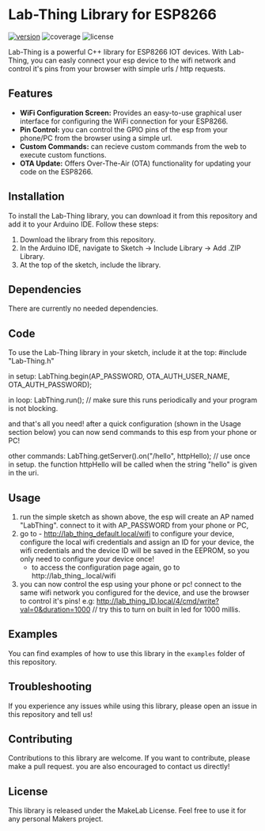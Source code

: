 # Lab-Thing Library for ESP8266
[![version](https://img.shields.io/badge/version-1.0.0-brightgreen)](https://github.com/guyostfeld/Lab-Thing/)
![coverage](https://img.shields.io/badge/coverage-100%25-brightgreen)
![license](https://img.shields.io/badge/license-MIT-brightgreen)

Lab-Thing is a powerful C++ library for ESP8266 IOT devices.
With Lab-Thing, you can easly connect your esp device to the wifi network and control it's pins from your browser with simple urls / http requests.

## Features

- **WiFi Configuration Screen:** Provides an easy-to-use graphical user interface for configuring the WiFi connection for your ESP8266.
- **Pin Control:** you can control the GPIO pins of the esp from your phone/PC from the browser using a simple url.
- **Custom Commands:** can recieve custom commands from the web to execute custom functions.
- **OTA Update:** Offers Over-The-Air (OTA) functionality for updating your code on the ESP8266.

## Installation

To install the Lab-Thing library, you can download it from this repository and add it to your Arduino IDE. Follow these steps:

1. Download the library from this repository.
2. In the Arduino IDE, navigate to Sketch -> Include Library -> Add .ZIP Library.
3. At the top of the sketch, include the library.

## Dependencies

There are currently no needed dependencies.

## Code

To use the Lab-Thing library in your sketch, include it at the top:
#include "Lab-Thing.h"

in setup: 
LabThing.begin(AP_PASSWORD, OTA_AUTH_USER_NAME, OTA_AUTH_PASSWORD);

in loop:
LabThing.run(); // make sure this runs periodically and your program is not blocking.

and that's all you need! after a quick configuration (shown in the Usage section below) you can now send commands to this esp from your phone or PC!


other commands:
LabThing.getServer().on("/hello", httpHello); // use once in setup. the function httpHello will be called when the string "hello" is given in the uri.

## Usage
1. run the simple sketch as shown above, 
   the esp will create an AP named "LabThing".
   connect to it with AP_PASSWORD from your phone or PC,
2. go to - http://lab_thing_default.local/wifi to configure your device, 
   configure the local wifi credentials and assign an ID for your device,
   the wifi credentials and the device ID will be saved in the EEPROM, so you only need to configure your device once!
   - to access the configuration page again, go to  http://lab_thing_<id>.local/wifi
3. you can now control the esp using your phone or pc!
   connect to the same wifi network you configured for the device,
   and use the browser to control it's pins!
   e.g: http://lab_thing_ID.local/4/cmd/write?val=0&duration=1000 // try this to turn on built in led for 1000 millis.

## Examples

You can find examples of how to use this library in the `examples` folder of this repository.

## Troubleshooting

If you experience any issues while using this library, please open an issue in this repository and tell us!

## Contributing

Contributions to this library are welcome. If you want to contribute, please make a pull request. you are also encouraged to contact us directly!

## License

This library is released under the MakeLab License. Feel free to use it for any personal Makers project.

